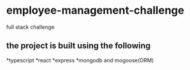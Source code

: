 # employee-management-challenge
full stack challenge 
## the project is built using the following 
 *typescript 
 *react 
 *express
 *mongodb and mogoose(ORM)
